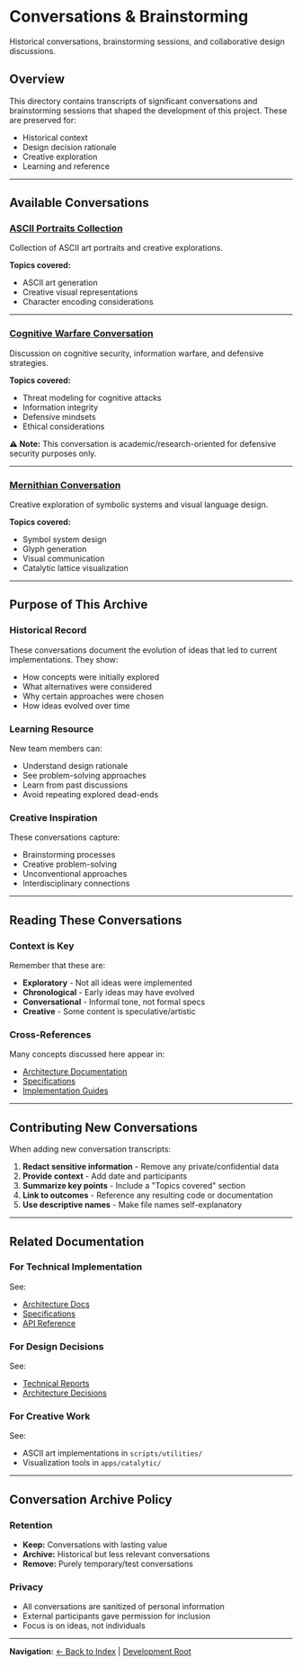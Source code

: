 # Conversations & Brainstorming

Historical conversations, brainstorming sessions, and collaborative design discussions.

## Overview

This directory contains transcripts of significant conversations and brainstorming sessions that shaped the development of this project. These are preserved for:
- Historical context
- Design decision rationale
- Creative exploration
- Learning and reference

---

## Available Conversations

### [ASCII Portraits Collection](./ascii_portraits_collection.md)
Collection of ASCII art portraits and creative explorations.

**Topics covered:**
- ASCII art generation
- Creative visual representations
- Character encoding considerations

---

### [Cognitive Warfare Conversation](./cognitive_warfare_conversation.md)
Discussion on cognitive security, information warfare, and defensive strategies.

**Topics covered:**
- Threat modeling for cognitive attacks
- Information integrity
- Defensive mindsets
- Ethical considerations

**⚠️ Note:** This conversation is academic/research-oriented for defensive security purposes only.

---

### [Mernithian Conversation](./mernithian_conversation.md)
Creative exploration of symbolic systems and visual language design.

**Topics covered:**
- Symbol system design
- Glyph generation
- Visual communication
- Catalytic lattice visualization

---

## Purpose of This Archive

### Historical Record
These conversations document the evolution of ideas that led to current implementations. They show:
- How concepts were initially explored
- What alternatives were considered
- Why certain approaches were chosen
- How ideas evolved over time

### Learning Resource
New team members can:
- Understand design rationale
- See problem-solving approaches
- Learn from past discussions
- Avoid repeating explored dead-ends

### Creative Inspiration
These conversations capture:
- Brainstorming processes
- Creative problem-solving
- Unconventional approaches
- Interdisciplinary connections

---

## Reading These Conversations

### Context is Key
Remember that these are:
- **Exploratory** - Not all ideas were implemented
- **Chronological** - Early ideas may have evolved
- **Conversational** - Informal tone, not formal specs
- **Creative** - Some content is speculative/artistic

### Cross-References
Many concepts discussed here appear in:
- [Architecture Documentation](../architecture/)
- [Specifications](../specifications/)
- [Implementation Guides](../guides/)

---

## Contributing New Conversations

When adding new conversation transcripts:

1. **Redact sensitive information** - Remove any private/confidential data
2. **Provide context** - Add date and participants
3. **Summarize key points** - Include a "Topics covered" section
4. **Link to outcomes** - Reference any resulting code or documentation
5. **Use descriptive names** - Make file names self-explanatory

---

## Related Documentation

### For Technical Implementation
See:
- [Architecture Docs](../architecture/)
- [Specifications](../specifications/)
- [API Reference](../api/)

### For Design Decisions
See:
- [Technical Reports](../reports/)
- [Architecture Decisions](../architecture/)

### For Creative Work
See:
- ASCII art implementations in `scripts/utilities/`
- Visualization tools in `apps/catalytic/`

---

## Conversation Archive Policy

### Retention
- **Keep:** Conversations with lasting value
- **Archive:** Historical but less relevant conversations
- **Remove:** Purely temporary/test conversations

### Privacy
- All conversations are sanitized of personal information
- External participants gave permission for inclusion
- Focus is on ideas, not individuals

---

**Navigation:** [← Back to Index](../INDEX.md) | [Development Root](../../)
